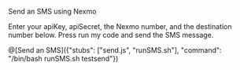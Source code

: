 Send an SMS using Nexmo

Enter your apiKey, apiSecret, the Nexmo number, and the destination number below.
Press run my code and send the SMS message.

@[Send an SMS]({"stubs": ["send.js", "runSMS.sh"], "command": "/bin/bash runSMS.sh testsend"})
